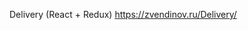 Delivery (React + Redux)
https://zvendinov.ru/Delivery/

<!-- in app-header.js -->



<!-- <Link to = {'/Delivery'} className="header__link">Меню</Link> -->

<!-- in app.js -->




<!-- <Route
path="/Delivery"
component={MainPage}
exact/>
<Route -->



